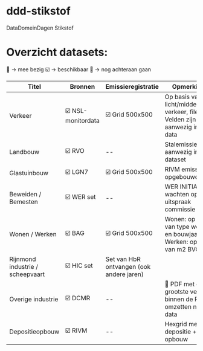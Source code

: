 # ddd-stikstof
DataDomeinDagen Stikstof

# Overzicht datasets:

:radio_button: -> mee bezig
:ballot_box_with_check: -> beschikbaar
:large_orange_diamond: -> nog achteraan gaan

| Titel         | Bronnen       | Emissieregistratie | Opmerkingen |
| ------------- | ------------- | ------------- | ------------- |
| Verkeer  | :ballot_box_with_check: NSL-monitordata | :ballot_box_with_check: Grid 500x500  | Op basis van licht/midden/zwaar verkeer, files etc. Velden zijn aanwezig in NSL data  |
| Landbouw | :ballot_box_with_check: RVO  | --  | Stalemissies e.d. aanwezig in RVO dataset  |
| Glastuinbouw | :ballot_box_with_check: LGN7  | :ballot_box_with_check: Grid 500x500  | RIVM emissies opgebouwd  |
| Beweiden / Bemesten | :ballot_box_with_check: WER set  | --  | WER INITIATOR, wachten op uitspraak commissie   |
| Wonen / Werken | :ballot_box_with_check: BAG  | :ballot_box_with_check: Grid 500x500 | Wonen: op basis van type woning en bouwjaar. Werken: op basis van m2 BVO  |
| Rijnmond industrie / scheepvaart | :ballot_box_with_check: HIC set   | Set van HbR ontvangen (ook andere jaren)  |
| Overige industrie| :ballot_box_with_check: DCMR  | --  | :large_orange_diamond: PDF met de grootste vervuilers binnen de PZH, omzetten naar data |
| Depositieopbouw | :ballot_box_with_check: RIVM  | --  | Hexgrid met totale depositie + opbouw |
